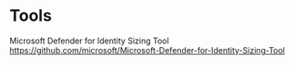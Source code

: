 # Tools

Microsoft Defender for Identity Sizing Tool
https://github.com/microsoft/Microsoft-Defender-for-Identity-Sizing-Tool